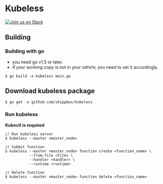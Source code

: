 # Kubeless
[![Join us on Slack](https://s3.eu-central-1.amazonaws.com/ngtuna/join-us-on-slack.png)](https://skippbox.herokuapp.com)

## Building

### Building with go

- you need go v1.5 or later.
- if your working copy is not in your `GOPATH`, you need to set it accordingly.

```console
$ go build -o kubeless main.go
```

## Download kubeless package

```console
$ go get -u github.com/skippbox/kubeless
```

### Run kubeless

**Kubectl is required**

```console
// Run kubeless server
$ kubeless --master <master_node>

// Submit function
$ kubeless --master <master_node> function create <function_name> \
           --from-file <file> \
           --handler <handler> \
           --runtime <runtime>

// Delete function
$ kubeless --master <master_node> function delete <function_name>
```
